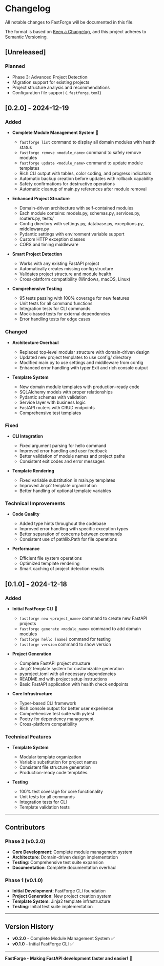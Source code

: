 # Changelog

All notable changes to FastForge will be documented in this file.

The format is based on [Keep a Changelog](https://keepachangelog.com/en/1.0.0/),
and this project adheres to [Semantic Versioning](https://semver.org/spec/v2.0.0.html).

## [Unreleased]

### Planned
- Phase 3: Advanced Project Detection
- Migration support for existing projects
- Project structure analysis and recommendations
- Configuration file support (`.fastforge.toml`)

## [0.2.0] - 2024-12-19

### Added
- **Complete Module Management System** 🎉
  - `fastforge list` command to display all domain modules with health status
  - `fastforge remove <module_name>` command to safely remove modules
  - `fastforge update <module_name>` command to update module templates
  - Rich CLI output with tables, color coding, and progress indicators
  - Automatic backup creation before updates with rollback capability
  - Safety confirmations for destructive operations
  - Automatic cleanup of main.py references after module removal

- **Enhanced Project Structure**
  - Domain-driven architecture with self-contained modules
  - Each module contains: models.py, schemas.py, services.py, routers.py, tests/
  - Config directory with settings.py, database.py, exceptions.py, middleware.py
  - Pydantic settings with environment variable support
  - Custom HTTP exception classes
  - CORS and timing middleware

- **Smart Project Detection**
  - Works with any existing FastAPI project
  - Automatically creates missing config structure
  - Validates project structure and module health
  - Cross-platform compatibility (Windows, macOS, Linux)

- **Comprehensive Testing**
  - 95 tests passing with 100% coverage for new features
  - Unit tests for all command functions
  - Integration tests for CLI commands
  - Mock-based tests for external dependencies
  - Error handling tests for edge cases

### Changed
- **Architecture Overhaul**
  - Replaced top-level modular structure with domain-driven design
  - Updated new project templates to use config/ directory
  - Modified main.py to use settings and middleware from config
  - Enhanced error handling with typer.Exit and rich console output

- **Template System**
  - New domain module templates with production-ready code
  - SQLAlchemy models with proper relationships
  - Pydantic schemas with validation
  - Service layer with business logic
  - FastAPI routers with CRUD endpoints
  - Comprehensive test templates

### Fixed
- **CLI Integration**
  - Fixed argument parsing for hello command
  - Improved error handling and user feedback
  - Better validation of module names and project paths
  - Consistent exit codes and error messages

- **Template Rendering**
  - Fixed variable substitution in main.py templates
  - Improved Jinja2 template organization
  - Better handling of optional template variables

### Technical Improvements
- **Code Quality**
  - Added type hints throughout the codebase
  - Improved error handling with specific exception types
  - Better separation of concerns between commands
  - Consistent use of pathlib.Path for file operations

- **Performance**
  - Efficient file system operations
  - Optimized template rendering
  - Smart caching of project detection results

## [0.1.0] - 2024-12-18

### Added
- **Initial FastForge CLI** 🚀
  - `fastforge new <project_name>` command to create new FastAPI projects
  - `fastforge generate <module_name>` command to add domain modules
  - `fastforge hello [name]` command for testing
  - `fastforge version` command to show version

- **Project Generation**
  - Complete FastAPI project structure
  - Jinja2 template system for customizable generation
  - pyproject.toml with all necessary dependencies
  - README.md with project setup instructions
  - Basic FastAPI application with health check endpoints

- **Core Infrastructure**
  - Typer-based CLI framework
  - Rich console output for better user experience
  - Comprehensive test suite with pytest
  - Poetry for dependency management
  - Cross-platform compatibility

### Technical Features
- **Template System**
  - Modular template organization
  - Variable substitution for project names
  - Consistent file structure generation
  - Production-ready code templates

- **Testing**
  - 100% test coverage for core functionality
  - Unit tests for all commands
  - Integration tests for CLI
  - Template validation tests

---

## **Contributors**

### **Phase 2 (v0.2.0)**
- **Core Development**: Complete module management system
- **Architecture**: Domain-driven design implementation
- **Testing**: Comprehensive test suite expansion
- **Documentation**: Complete documentation overhaul

### **Phase 1 (v0.1.0)**
- **Initial Development**: FastForge CLI foundation
- **Project Generation**: New project creation system
- **Template System**: Jinja2 template infrastructure
- **Testing**: Initial test suite implementation

---

## **Version History**

- **v0.2.0** - Complete Module Management System ✅
- **v0.1.0** - Initial FastForge CLI ✅

---

**FastForge - Making FastAPI development faster and easier!** 🚀
